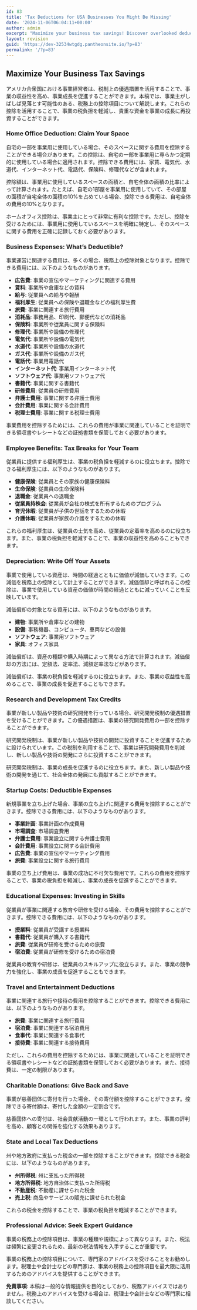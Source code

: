 ```yaml
---
id: 83
title: 'Tax Deductions for USA Businesses You Might Be Missing'
date: '2024-11-06T06:04:11+00:00'
author: admin
excerpt: "Maximize your business tax savings! Discover overlooked deductions for USA businesses, including expenses you may not realize are deductible. Learn how to reduce your tax burden and increase your profits. \n"
layout: revision
guid: 'https://dev-32534wtgdg.pantheonsite.io/?p=83'
permalink: '/?p=83'
---
```


## Maximize Your Business Tax Savings

アメリカ合衆国における事業経営者は、税制上の優遇措置を活用することで、事業の収益性を高め、事業成長を促進することができます。本稿では、事業主がしばしば見落とす可能性のある、税務上の控除項目について解説します。これらの控除を活用することで、事業の税負担を軽減し、貴重な資金を事業の成長に再投資することができます。

### Home Office Deduction: Claim Your Space

自宅の一部を事業用に使用している場合、そのスペースに関する費用を控除することができる場合があります。この控除は、自宅の一部を事業用に専らかつ定期的に使用している場合に適用されます。控除できる費用には、家賃、電気代、水道代、インターネット代、電話代、保険料、修理代などが含まれます。

控除額は、事業用に使用しているスペースの面積と、自宅全体の面積の比率によって計算されます。たとえば、自宅の1部屋を事業用に使用していて、その部屋の面積が自宅全体の面積の10%を占めている場合、控除できる費用は、自宅全体の費用の10%となります。

ホームオフィス控除は、事業主にとって非常に有利な控除です。ただし、控除を受けるためには、事業用に使用しているスペースを明確に特定し、そのスペースに関する費用を正確に記録しておく必要があります。

### Business Expenses: What’s Deductible?

事業運営に関連する費用は、多くの場合、税務上の控除対象となります。控除できる費用には、以下のようなものがあります。

- **広告費**: 事業の宣伝やマーケティングに関連する費用
- **賃料**: 事業所や倉庫などの賃料
- **給与**: 従業員への給与や報酬
- **福利厚生**: 従業員への保険や退職金などの福利厚生費
- **旅費**: 事業に関連する旅行費用
- **消耗品**: 事務用品、印刷代、郵便代などの消耗品
- **保険料**: 事業所や従業員に関する保険料
- **修理代**: 事業所や設備の修理代
- **電気代**: 事業所や設備の電気代
- **水道代**: 事業所や設備の水道代
- **ガス代**: 事業所や設備のガス代
- **電話代**: 事業用電話代
- **インターネット代**: 事業用インターネット代
- **ソフトウェア代**: 事業用ソフトウェア代
- **書籍代**: 事業に関する書籍代
- **研修費用**: 従業員の研修費用
- **弁護士費用**: 事業に関する弁護士費用
- **会計費用**: 事業に関する会計費用
- **税理士費用**: 事業に関する税理士費用

事業費用を控除するためには、これらの費用が事業に関連していることを証明できる領収書やレシートなどの証拠書類を保管しておく必要があります。

### Employee Benefits: Tax Breaks for Your Team

従業員に提供する福利厚生は、事業の税負担を軽減するのに役立ちます。控除できる福利厚生には、以下のようなものがあります。

- **健康保険**: 従業員とその家族の健康保険料
- **生命保険**: 従業員の生命保険料
- **退職金**: 従業員への退職金
- **従業員持株会**: 従業員が会社の株式を所有するためのプログラム
- **育児休暇**: 従業員が子供の世話をするための休暇
- **介護休暇**: 従業員が家族の介護をするための休暇

これらの福利厚生は、従業員の士気を高め、従業員の定着率を高めるのに役立ちます。また、事業の税負担を軽減することで、事業の収益性を高めることもできます。

### Depreciation: Write Off Your Assets

事業で使用している資産は、時間の経過とともに価値が減価していきます。この減価を税務上の控除として計上することができます。減価償却と呼ばれるこの控除は、事業で使用している資産の価値が時間の経過とともに減っていくことを反映しています。

減価償却の対象となる資産には、以下のようなものがあります。

- **建物**: 事業所や倉庫などの建物
- **設備**: 事務機器、コンピュータ、車両などの設備
- **ソフトウェア**: 事業用ソフトウェア
- **家具**: オフィス家具

減価償却は、資産の種類や購入時期によって異なる方法で計算されます。減価償却の方法には、定額法、定率法、減額定率法などがあります。

減価償却は、事業の税負担を軽減するのに役立ちます。また、事業の収益性を高めることで、事業の成長を促進することもできます。

### Research and Development Tax Credits

事業が新しい製品や技術の研究開発を行っている場合、研究開発税制の優遇措置を受けることができます。この優遇措置は、事業の研究開発費用の一部を控除することができます。

研究開発税制は、事業が新しい製品や技術の開発に投資することを促進するために設けられています。この税制を利用することで、事業は研究開発費用を削減し、新しい製品や技術の開発にさらに投資することができます。

研究開発税制は、事業の成長を促進するのに役立ちます。また、新しい製品や技術の開発を通じて、社会全体の発展にも貢献することができます。

### Startup Costs: Deductible Expenses

新規事業を立ち上げた場合、事業の立ち上げに関連する費用を控除することができます。控除できる費用には、以下のようなものがあります。

- **事業計画**: 事業計画の作成費用
- **市場調査**: 市場調査費用
- **弁護士費用**: 事業設立に関する弁護士費用
- **会計費用**: 事業設立に関する会計費用
- **広告費**: 事業の宣伝やマーケティング費用
- **旅費**: 事業設立に関する旅行費用

事業の立ち上げ費用は、事業の成功に不可欠な費用です。これらの費用を控除することで、事業の税負担を軽減し、事業の成長を促進することができます。

### Educational Expenses: Investing in Skills

従業員が事業に関連する教育や研修を受ける場合、その費用を控除することができます。控除できる費用には、以下のようなものがあります。

- **授業料**: 従業員が受講する授業料
- **書籍代**: 従業員が購入する書籍代
- **旅費**: 従業員が研修を受けるための旅費
- **宿泊費**: 従業員が研修を受けるための宿泊費

従業員の教育や研修は、従業員のスキルアップに役立ちます。また、事業の競争力を強化し、事業の成長を促進することもできます。

### Travel and Entertainment Deductions

事業に関連する旅行や接待の費用を控除することができます。控除できる費用には、以下のようなものがあります。

- **旅費**: 事業に関連する旅行費用
- **宿泊費**: 事業に関連する宿泊費用
- **食事代**: 事業に関連する食事代
- **接待費**: 事業に関連する接待費用

ただし、これらの費用を控除するためには、事業に関連していることを証明できる領収書やレシートなどの証拠書類を保管しておく必要があります。また、接待費は、一定の制限があります。

### Charitable Donations: Give Back and Save

事業が慈善団体に寄付を行った場合、その寄付額を控除することができます。控除できる寄付額は、寄付した金額の一定割合です。

慈善団体への寄付は、社会貢献活動の一環として行われます。また、事業の評判を高め、顧客との関係を強化する効果もあります。

### State and Local Tax Deductions

州や地方政府に支払った税金の一部を控除することができます。控除できる税金には、以下のようなものがあります。

- **州所得税**: 州に支払った所得税
- **地方所得税**: 地方自治体に支払った所得税
- **不動産税**: 不動産に課せられた税金
- **売上税**: 商品やサービスの販売に課せられた税金

これらの税金を控除することで、事業の税負担を軽減することができます。

### Professional Advice: Seek Expert Guidance

事業の税務上の控除項目は、事業の種類や規模によって異なります。また、税法は頻繁に変更されるため、最新の税法情報を入手することが重要です。

事業の税務上の控除項目について、専門家のアドバイスを受けることをお勧めします。税理士や会計士などの専門家は、事業の税務上の控除項目を最大限に活用するためのアドバイスを提供することができます。

**免責事項**: 本稿は一般的な情報提供を目的としており、税務アドバイスではありません。税務上のアドバイスを受ける場合は、税理士や会計士などの専門家に相談してください。